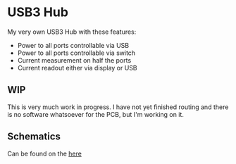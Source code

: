 # USB3 Hub

My very own USB3 Hub with these features:

* Power to all ports controllable via USB
* Power to all ports controllable via switch
* Current measurement on half the ports
* Current readout either via display or USB

## WIP

This is very much work in progress. I have not yet finished routing
and there is no software whatsoever for the PCB, but I'm working on it.

## Schematics

Can be found on the [here](https://gumulka.github.io/usb3-hub/usb3_hub_sch.pdf)
